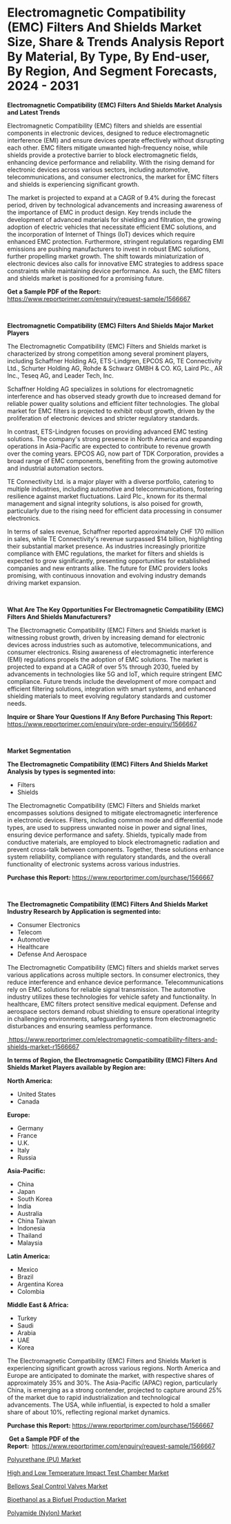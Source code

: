 <p><h1>Electromagnetic Compatibility (EMC) Filters And Shields Market Size, Share & Trends Analysis Report By Material, By Type, By End-user, By Region, And Segment Forecasts, 2024 - 2031</h1></p><p><strong>Electromagnetic Compatibility (EMC) Filters And Shields Market Analysis and Latest Trends</strong></p>
<p><p>Electromagnetic Compatibility (EMC) filters and shields are essential components in electronic devices, designed to reduce electromagnetic interference (EMI) and ensure devices operate effectively without disrupting each other. EMC filters mitigate unwanted high-frequency noise, while shields provide a protective barrier to block electromagnetic fields, enhancing device performance and reliability. With the rising demand for electronic devices across various sectors, including automotive, telecommunications, and consumer electronics, the market for EMC filters and shields is experiencing significant growth.</p><p>The market is projected to expand at a CAGR of 9.4% during the forecast period, driven by technological advancements and increasing awareness of the importance of EMC in product design. Key trends include the development of advanced materials for shielding and filtration, the growing adoption of electric vehicles that necessitate efficient EMC solutions, and the incorporation of Internet of Things (IoT) devices which require enhanced EMC protection. Furthermore, stringent regulations regarding EMI emissions are pushing manufacturers to invest in robust EMC solutions, further propelling market growth. The shift towards miniaturization of electronic devices also calls for innovative EMC strategies to address space constraints while maintaining device performance. As such, the EMC filters and shields market is positioned for a promising future.</p></p>
<p><strong>Get a Sample PDF of the Report:&nbsp;</strong> <a href="https://www.reportprimer.com/enquiry/request-sample/1566667">https://www.reportprimer.com/enquiry/request-sample/1566667</a></p>
<p>&nbsp;</p>
<p><strong>Electromagnetic Compatibility (EMC) Filters And Shields Major Market Players</strong></p>
<p><p>The Electromagnetic Compatibility (EMC) Filters and Shields market is characterized by strong competition among several prominent players, including Schaffner Holding AG, ETS-Lindgren, EPCOS AG, TE Connectivity Ltd., Schurter Holding AG, Rohde & Schwarz GMBH & CO. KG, Laird Plc., AR Inc., Teseq AG, and Leader Tech, Inc. </p><p>Schaffner Holding AG specializes in solutions for electromagnetic interference and has observed steady growth due to increased demand for reliable power quality solutions and efficient filter technologies. The global market for EMC filters is projected to exhibit robust growth, driven by the proliferation of electronic devices and stricter regulatory standards.</p><p>In contrast, ETS-Lindgren focuses on providing advanced EMC testing solutions. The company's strong presence in North America and expanding operations in Asia-Pacific are expected to contribute to revenue growth over the coming years. EPCOS AG, now part of TDK Corporation, provides a broad range of EMC components, benefiting from the growing automotive and industrial automation sectors.</p><p>TE Connectivity Ltd. is a major player with a diverse portfolio, catering to multiple industries, including automotive and telecommunications, fostering resilience against market fluctuations. Laird Plc., known for its thermal management and signal integrity solutions, is also poised for growth, particularly due to the rising need for efficient data processing in consumer electronics.</p><p>In terms of sales revenue, Schaffner reported approximately CHF 170 million in sales, while TE Connectivity's revenue surpassed $14 billion, highlighting their substantial market presence. As industries increasingly prioritize compliance with EMC regulations, the market for filters and shields is expected to grow significantly, presenting opportunities for established companies and new entrants alike. The future for EMC providers looks promising, with continuous innovation and evolving industry demands driving market expansion.</p></p>
<p>&nbsp;</p>
<p><strong>What Are The Key Opportunities For Electromagnetic Compatibility (EMC) Filters And Shields Manufacturers?</strong></p>
<p><p>The Electromagnetic Compatibility (EMC) Filters and Shields market is witnessing robust growth, driven by increasing demand for electronic devices across industries such as automotive, telecommunications, and consumer electronics. Rising awareness of electromagnetic interference (EMI) regulations propels the adoption of EMC solutions. The market is projected to expand at a CAGR of over 5% through 2030, fueled by advancements in technologies like 5G and IoT, which require stringent EMC compliance. Future trends include the development of more compact and efficient filtering solutions, integration with smart systems, and enhanced shielding materials to meet evolving regulatory standards and customer needs.</p></p>
<p><strong>Inquire or Share Your Questions If Any Before Purchasing This Report:</strong> <a href="https://www.reportprimer.com/enquiry/pre-order-enquiry/1566667">https://www.reportprimer.com/enquiry/pre-order-enquiry/1566667</a></p>
<p>&nbsp;</p>
<p><strong>Market Segmentation</strong></p>
<p><strong>The Electromagnetic Compatibility (EMC) Filters And Shields Market Analysis by types is segmented into:</strong></p>
<p><ul><li>Filters</li><li>Shields</li></ul></p>
<p><p>The Electromagnetic Compatibility (EMC) Filters and Shields market encompasses solutions designed to mitigate electromagnetic interference in electronic devices. Filters, including common mode and differential mode types, are used to suppress unwanted noise in power and signal lines, ensuring device performance and safety. Shields, typically made from conductive materials, are employed to block electromagnetic radiation and prevent cross-talk between components. Together, these solutions enhance system reliability, compliance with regulatory standards, and the overall functionality of electronic systems across various industries.</p></p>
<p><strong>Purchase this Report:&nbsp;</strong><a href="https://www.reportprimer.com/purchase/1566667">https://www.reportprimer.com/purchase/1566667</a></p>
<p>&nbsp;</p>
<p><strong>The Electromagnetic Compatibility (EMC) Filters And Shields Market Industry Research by Application is segmented into:</strong></p>
<p><ul><li>Consumer Electronics</li><li>Telecom</li><li>Automotive</li><li>Healthcare</li><li>Defense And Aerospace</li></ul></p>
<p><p>The Electromagnetic Compatibility (EMC) filters and shields market serves various applications across multiple sectors. In consumer electronics, they reduce interference and enhance device performance. Telecommunications rely on EMC solutions for reliable signal transmission. The automotive industry utilizes these technologies for vehicle safety and functionality. In healthcare, EMC filters protect sensitive medical equipment. Defense and aerospace sectors demand robust shielding to ensure operational integrity in challenging environments, safeguarding systems from electromagnetic disturbances and ensuring seamless performance.</p></p>
<p><a href="https://www.reportprimer.com/electromagnetic-compatibility-filters-and-shields-market-r1566667">&nbsp;https://www.reportprimer.com/electromagnetic-compatibility-filters-and-shields-market-r1566667</a></p>
<p><strong>In terms of Region, the Electromagnetic Compatibility (EMC) Filters And Shields Market Players available by Region are:</strong></p>
<p>
    <p> <strong> North America: </strong>
        <ul>
            <li>United States</li>
            <li>Canada</li>
        </ul>
        </p> 
    <p> <strong> Europe: </strong>
        <ul>
            <li>Germany</li>
            <li>France</li>
            <li>U.K.</li>
            <li>Italy</li>
            <li>Russia</li>
        </ul>
        </p> 
    <p> <strong> Asia-Pacific: </strong>
        <ul>
            <li>China</li>
            <li>Japan</li>
            <li>South Korea</li>
            <li>India</li>
            <li>Australia</li>
            <li>China Taiwan</li>
            <li>Indonesia</li>
            <li>Thailand</li>
            <li>Malaysia</li>
        </ul>
        </p> 
    <p> <strong> Latin America: </strong>
        <ul>
            <li>Mexico</li>
            <li>Brazil</li>
            <li>Argentina Korea</li>
            <li>Colombia</li>
        </ul>
        </p> 
    <p> <strong> Middle East & Africa: </strong>
        <ul>
            <li>Turkey</li>
            <li>Saudi</li>
            <li>Arabia</li>
            <li>UAE</li>
            <li>Korea</li>
        </ul>
    </p>
    </p>
<p><p>The Electromagnetic Compatibility (EMC) Filters and Shields Market is experiencing significant growth across various regions. North America and Europe are anticipated to dominate the market, with respective shares of approximately 35% and 30%. The Asia-Pacific (APAC) region, particularly China, is emerging as a strong contender, projected to capture around 25% of the market due to rapid industrialization and technological advancements. The USA, while influential, is expected to hold a smaller share of about 10%, reflecting regional market dynamics.</p></p>
<p><strong>Purchase this Report: </strong><a href="https://www.reportprimer.com/purchase/1566667">https://www.reportprimer.com/purchase/1566667</a></p>
<p>&nbsp;<strong>Get a Sample PDF of the Report:&nbsp;&nbsp;</strong><a href="https://www.reportprimer.com/enquiry/request-sample/1566667">https://www.reportprimer.com/enquiry/request-sample/1566667</a></p>
<p><strong></strong></p>
<p><p><a href="https://medium.com/@harper17bmoles/what-are-the-growth-drivers-in-polyurethane-pu-market-37d84a9601f3?postPublishedType=repub">Polyurethane (PU) Market</a></p><p><a href="https://issuu.com/reportprime-2/docs/high-and-low-temperature-impact-tes_1a408c02cf56dc">High and Low Temperature Impact Test Chamber Market</a></p><p><a href="https://issuu.com/reportprime-2/docs/bellows-seal-control-valves-market-_7452ed1f3cf479">Bellows Seal Control Valves Market</a></p><p><a href="https://www.linkedin.com/pulse/role-bioethanol-biofuel-production-market-applications-transportationpower-dqqhe">Bioethanol as a Biofuel Production Market</a></p><p><a href="https://medium.com/@harper17bmoles/strategic-roadmap-to-success-global-polyamide-nylon-market-analysis-2024-2031-e899a27397c5?postPublishedType=repub">Polyamide (Nylon) Market</a></p></p>
